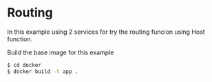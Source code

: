 # Routing

In this example using 2 services for try the routing funcion using Host function.

Build the base image for this example

```bash
$ cd docker
$ docker build -t app .
```